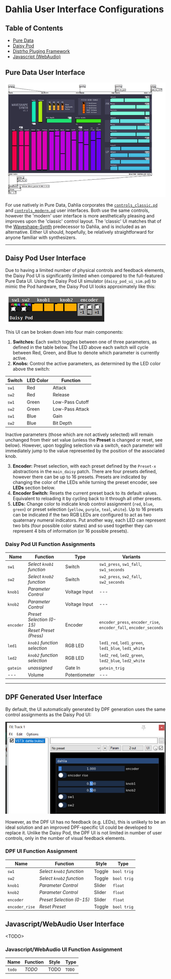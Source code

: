 # Dahlia User Interface Configurations

## Table of Contents
* [Pure Data](#pure-data-user-interface)
* [Daisy Pod](#daisy-pod-user-interface)
* [Distrho Pluging Framework](#dpf-generated-user-interface)
* [Javascript (WebAudio)]()

## Pure Data User Interface

![Example code of Dahlia running in the Pure Data environment](/docs/img/example-main.png)

For use natively in Pure Data, Dahlia corporates the [`controls_classic.pd`](/docs/img/controls-classic.png) and [`controls_modern.pd`](/docs/img/controls-modern.png) user interfaces. Both use the same controls, however the 'modern' user interface is more aesthetically pleasing and improves upon the 'classic' control layout. The 'classic' UI matches that of the [Waveshape-Synth](https://github.com/vulcu/waveshape-synth) predecessor to Dahlia, and is included as an alternative. Either UI should, hopefully, be relatively straightforward for anyone familiar with synthesizers.

---

## Daisy Pod User Interface

Due to having a limited number of physical controls and feedback elements, the Daisy Pod UI is significantly limited when compared to the full-featured Pure Data UI. Using the Daisy Pod UI simulator (`daisy_pod_ui_sim.pd`) to mimic the Pod hardware, the Daisy Pod UI looks approximately like this:

![Example of Dahlia's Daisy Pod UI implemented by the Daisy Pod UI simulator Pd patch](/docs/img/controls-daisy.png)

This UI can be broken down into four main components:

1. **Switches:** Each switch toggles between one of three parameters, as defined in the table below. The LED above each switch will cycle between Red, Green, and Blue to denote which parameter is currently active.
1. **Knobs:** Control the active parameters, as determined by the LED color above the switch:

| Switch | LED Color | Function |
| --- | --- | --- |
| `sw1` | Red | Attack |
| `sw2` | Red | Release |
| `sw1` | Green | Low-Pass Cutoff |
| `sw2` | Green | Low-Pass Attack |
| `sw1` | Blue | Gain |
| `sw2` | Blue | Bit Depth |

Inactive parameters (those which are not actively selected) will remain unchanged from their set value (unless the **Preset** is changed or reset, see below). However, upon toggling selection via a switch, each parameter will immediately jump to the value represented by the position of the associated knob.

3. **Encoder:** Preset selection, with each preset defined by the `Preset-x` abstractions in the `main_daisy` patch. There are four presets defined, however there can be up to 16 presets. Presets are indicated by changing the color of the LEDs while turning the preset encoder, see **LEDs** section below.
1. **Encoder Switch:** Resets the current preset back to its default values. Equivalent to reloading it by cycling back to it through all other presets.
1. **LEDs:** Change color to indicate knob control assignment (`red`, `blue`, `green`) or preset selection (`yellow`, `purple`, `teal`, `white`). Up to 16 presets can be indicated if the two RGB LEDs are configured to act as two quaternary numeral indicators. Put another way, each LED can represent two bits (four possible color states) and so used together they can represent 4 bits of information (or 16 possible presets).

### Daisy Pod UI Function Assignments

| Name | Function | Type | Variants |
| --- | --- | --- | --- |
| `sw1` | _Select `knob1` function_ | Switch | `sw1_press`, `sw1_fall`, `sw1_seconds` |
| `sw2` | _Select `knob2` function_ | Switch | `sw2_press`, `sw2_fall`, `sw2_seconds` |
| `knob1` | _Parameter Control_ | Voltage Input | --- |
| `knob2` | _Parameter Control_ | Voltage Input | --- |
| `encoder` | _Preset Selection (0-15)<br>Reset Preset (Press)_ | Encoder | `encoder_press`, `encoder_rise`, `encoder_fall`, `encoder_seconds` |
| `led1` | _`knob1` function selection_ | RGB LED | `led1_red`, `led1_green`, `led1_blue`, `led1_white` |
| `led2` | _`knob2` function selection_ | RGB LED | `led2_red`, `led2_green`, `led2_blue`, `led2_white` |
| `gatein` | _unassigned_ | Gate In | `gatein_trig` |
| --- | Volume | Potentiometer | --- |

---

## DPF Generated User Interface

By default, the UI automatically generated by DPF generation uses the same control assignments as the Daisy Pod UI:

![Screenshot of the automatically generated DPF user interface, as rendered in the Reaper DAW](/docs/img/controls-dpf.png)

However, as the DPF UI has no feedback (e.g. LEDs), this is unlikely to be an ideal solution and an improved DPF-specific UI could be developed to replace it. Unlike the Daisy Pod, the DPF UI is not limited in number of user controls, only in the number of visual feedback elements.

### DPF UI Function Assignment

| Name | Function | Style | Type |
| --- | --- | --- | --- |
| `sw1` | _Select `knob1` function_ | Toggle | `bool trig` |
| `sw2` | _Select `knob2` function_ | Toggle | `bool trig` |
| `knob1` | _Parameter Control_ | Slider | `float` |
| `knob2` | _Parameter Control_ | Slider | `float` |
| `encoder` | _Preset Selection (0-15)_ | Slider | `float` |
| `encoder_rise` | _Reset Preset_ | Toggle | `bool trig` |

## Javascript/WebAudio User Interface

\<TODO\>

### Javascript/WebAudio UI Function Assignment

| Name | Function | Style | Type |
| --- | --- | --- | --- |
| `todo` | _TODO_ | TODO | `TODO` |

